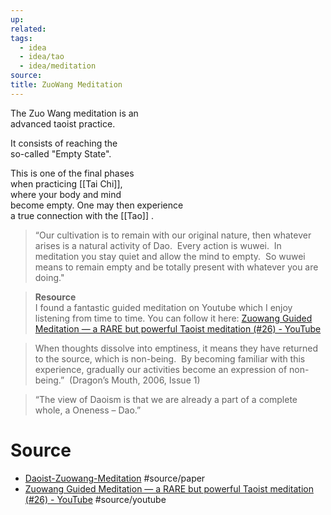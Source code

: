 ```yaml
---
up:
related:
tags:
  - idea
  - idea/tao
  - idea/meditation
source:
title: ZuoWang Meditation
---
```


The Zuo Wang meditation is an \
advanced taoist practice. 

It consists of reaching the \
so-called "Empty State". 

This is one of the final phases \
when practicing [[Tai Chi]], \
where your body and mind \
become empty. 
One may then experience \
a true connection with the [[Tao]] .

> “Our cultivation is to remain with our original nature, 
> then whatever arises is a natural activity of Dao.  
> Every action is wuwei.  
> In meditation you stay quiet and allow the mind to empty.  
> So wuwei means to remain empty and 
> be totally present with whatever you are doing." 

> **Resource** \
> I found a fantastic guided meditation 
> on Youtube which I enjoy listening 
> from time to time. 
> You can follow it here: [Zuowang Guided Meditation — a RARE but powerful Taoist meditation (#26) - YouTube](https://youtu.be/5Ne6ey3Qykk) 

> When thoughts dissolve into emptiness, 
> it means they have returned to the source, 
> which is non-being.  
> By becoming familiar with this experience, 
> gradually our activities become an expression of non-being.”  
> (Dragon’s Mouth, 2006, Issue 1) 

>  “The view of Daoism is that we are already 
>  a part of a complete whole, a Oneness – Dao.”  

# Source

- [Daoist-Zuowang-Meditation](https://qigongdragon.com/wp-content/uploads/2011/05/Daoist-Zuowang-Meditation) #source/paper 
- [Zuowang Guided Meditation — a RARE but powerful Taoist meditation (#26) - YouTube](https://www.youtube.com/watch?v=5Ne6ey3Qykk) #source/youtube 